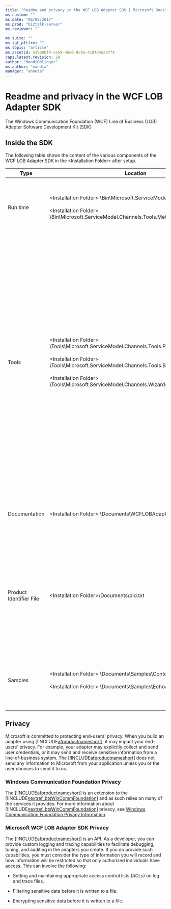 ```yaml
---
title: "Readme and privacy in the WCF LOB Adapter SDK | Microsoft Docs"
ms.custom: ""
ms.date: "06/08/2017"
ms.prod: "biztalk-server"
ms.reviewer: ""

ms.suite: ""
ms.tgt_pltfrm: ""
ms.topic: "article"
ms.assetid: 539a88f9-ce59-46e6-8c9a-418484eabff4
caps.latest.revision: 29
author: "MandiOhlinger"
ms.author: "mandia"
manager: "anneta"
---
```

# Readme and privacy in the WCF LOB Adapter SDK
The Windows Communication Foundation (WCF) Line of Business (LOB) Adapter Software Development Kit (SDK)  
  
## Inside the SDK  
 The following table shows the content of the various components of the WCF LOB Adapter SDK in the \<Installation Folder\> after setup.  
  
|Type|Location|Description|  
|----------|--------------|-----------------|  
|Run time|\<Installation Folder\> \Bin\Microsoft.ServiceModel.Channels.dll<br /><br /> \<Installation Folder\> \Bin\Microsoft.ServiceModel.Channels.Tools.MetadataSearchBrowse.dll|These assemblies contain the base run time including the main form component used within the tools.|  
|Tools|\<Installation Folder\> \Tools\Microsoft.ServiceModel.Channels.Tools.PlugInPackage.dll<br /><br /> \<Installation Folder\> \Tools\Microsoft.ServiceModel.Channels.Tools.BizTalkExtension.dll<br /><br /> \<Installation Folder\> \Tools\Microsoft.ServiceModel.Channels.Wizards.dll|**Add Adapter Service Reference Visual Studio Plug-In**<br /><br /> (.NET Project [right-click], Add Adapter Service Reference)<br /><br /> **Consume Adapter Service BizTalk Project Add-In**<br /><br /> (BizTalk Project [right-click], Add, Add Generated Items, Consume Adapter Service)<br /><br /> **WCF LOB Adapter Development Wizard**<br /><br /> (File, New, Project, Visual C#, WCF LOB Adapter)|  
|Documentation|\<Installation Folder\> \Documents\WCFLOBAdapterSDK.chm|This file contains conceptual content and the managed reference content for this release.|  
|Product Identifier File|\<Installation Folder\>\Documents\pid.txt|This file contains the product identifier of the WCF LOB Adapter SDK. Use this product identifier as a reference when contacting Microsoft Customer Service and Support (CSS).|  
|Samples|\<Installation Folder\> \Documents\Samples\ContosoAdapterSample.zip<br /><br /> \<Installation Folder\> \Documents\Samples\EchoAdapterSample.zip|The samples folder contains two sample adapters: Contoso adapter and Echo adapter.|  

## Privacy
Microsoft is committed to protecting end-users' privacy. When you build an adapter using [!INCLUDE[afproductnameshort](../../includes/afproductnameshort-md.md)], it may impact your end-users' privacy. For example, your adapter may explicitly collect and send user credentials, or it may send and receive sensitive information from a line-of-business system. The [!INCLUDE[afproductnameshort](../../includes/afproductnameshort-md.md)] does not send any information to Microsoft from your application unless you or the user chooses to send it to us.  
  
### Windows Communication Foundation Privacy  
 The [!INCLUDE[afproductnameshort](../../includes/afproductnameshort-md.md)] is an extension to the [!INCLUDE[nextref_btsWinCommFoundation](../../includes/nextref-btswincommfoundation-md.md)] and as such relies on many of the services it provides. For more information about [!INCLUDE[nextref_btsWinCommFoundation](../../includes/nextref-btswincommfoundation-md.md)] privacy, see [Windows Communication Foundation Privacy Information](https://msdn.microsoft.com/library/ms733927.aspx).  
  
### Microsoft WCF LOB Adapter SDK Privacy  
 The [!INCLUDE[afproductnameshort](../../includes/afproductnameshort-md.md)] is an API. As a developer, you can provide custom logging and tracing capabilities to facilitate debugging, tuning, and auditing in the adapters you create. If you do provide such capabilities, you must consider the type of information you will record and how information will be restricted so that only authorized individuals have access. This can involve the following:  
  
-   Setting and maintaining appropriate access control lists (ACLs) on log and trace files.  
  
-   Filtering sensitive data before it is written to a file.  
  
-   Encrypting sensitive data before it is written to a file.  